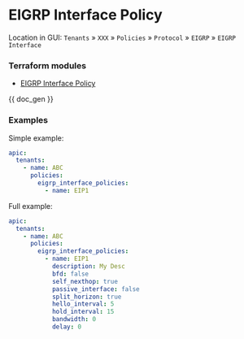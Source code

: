 # EIGRP Interface Policy

Location in GUI:
`Tenants` » `XXX` » `Policies` » `Protocol` » `EIGRP` » `EIGRP Interface`

### Terraform modules

* [EIGRP Interface Policy](https://registry.terraform.io/modules/netascode/eigrp-interface-policy/aci/latest)

{{ doc_gen }}

### Examples

Simple example:

```yaml
apic:
  tenants:
    - name: ABC
      policies:
        eigrp_interface_policies:
          - name: EIP1

```

Full example:

```yaml
apic:
  tenants:
    - name: ABC
      policies:
        eigrp_interface_policies:
          - name: EIP1
            description: My Desc
            bfd: false
            self_nexthop: true
            passive_interface: false
            split_horizon: true
            hello_interval: 5
            hold_interval: 15
            bandwidth: 0
            delay: 0
```
